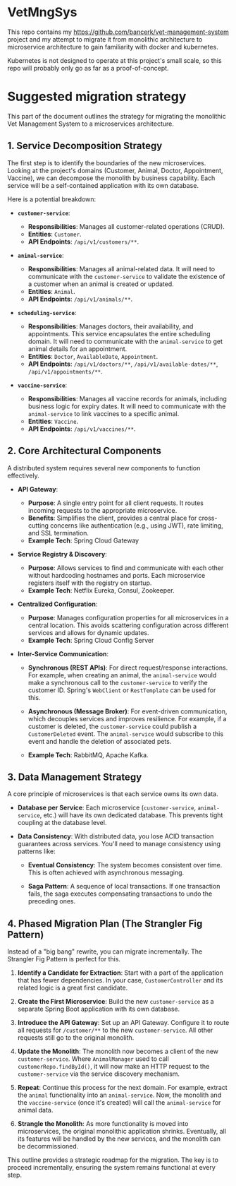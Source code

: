 # VetMngSys

This repo contains my https://github.com/bancerk/vet-management-system project and my attempt to migrate it from monolithic architecture to microservice architecture to gain familiarity with docker and kubernetes.

Kubernetes is not designed to operate at this project's small scale, so this repo will probably only go as far as a proof-of-concept.

# Suggested migration strategy

This part of the document outlines the strategy for migrating the monolithic Vet Management System to a microservices architecture.

## 1. Service Decomposition Strategy
The first step is to identify the boundaries of the new microservices. Looking at the project's domains (Customer, Animal, Doctor, Appointment, Vaccine), we can decompose the monolith by business capability. Each service will be a self-contained application with its own database.

Here is a potential breakdown:

*   **`customer-service`**:
    *   **Responsibilities**: Manages all customer-related operations (CRUD).
    *   **Entities**: `Customer`.
    *   **API Endpoints**: `/api/v1/customers/**`.

*   **`animal-service`**:
    *   **Responsibilities**: Manages all animal-related data. It will need to communicate with the `customer-service` to validate the existence of a customer when an animal is created or updated.
    *   **Entities**: `Animal`.
    *   **API Endpoints**: `/api/v1/animals/**`.

*   **`scheduling-service`**:
    *   **Responsibilities**: Manages doctors, their availability, and appointments. This service encapsulates the entire scheduling domain. It will need to communicate with the `animal-service` to get animal details for an appointment.
    *   **Entities**: `Doctor`, `AvailableDate`, `Appointment`.
    *   **API Endpoints**: `/api/v1/doctors/**`, `/api/v1/available-dates/**`, `/api/v1/appointments/**`.

*   **`vaccine-service`**:
    *   **Responsibilities**: Manages all vaccine records for animals, including business logic for expiry dates. It will need to communicate with the `animal-service` to link vaccines to a specific animal.
    *   **Entities**: `Vaccine`.
    *   **API Endpoints**: `/api/v1/vaccines/**`.

## 2. Core Architectural Components
A distributed system requires several new components to function effectively.

*   **API Gateway**:
    *   **Purpose**: A single entry point for all client requests. It routes incoming requests to the appropriate microservice.
    *   **Benefits**: Simplifies the client, provides a central place for cross-cutting concerns like authentication (e.g., using JWT), rate limiting, and SSL termination.
    *   **Example Tech**: Spring Cloud Gateway

*   **Service Registry & Discovery**:
    *   **Purpose**: Allows services to find and communicate with each other without hardcoding hostnames and ports. Each microservice registers itself with the registry on startup.
    *   **Example Tech**: Netflix Eureka, Consul, Zookeeper.

*   **Centralized Configuration**:
    *   **Purpose**: Manages configuration properties for all microservices in a central location. This avoids scattering configuration across different services and allows for dynamic updates.
    *   **Example Tech**: Spring Cloud Config Server

*   **Inter-Service Communication**:
    *   **Synchronous (REST APIs)**: For direct request/response interactions. For example, when creating an animal, the `animal-service` would make a synchronous call to the `customer-service` to verify the customer ID. Spring's `WebClient` or `RestTemplate` can be used for this.

    *   **Asynchronous (Message Broker)**: For event-driven communication, which decouples services and improves resilience. For example, if a customer is deleted, the `customer-service` could publish a `CustomerDeleted` event. The `animal-service` would subscribe to this event and handle the deletion of associated pets.
    *   **Example Tech**: RabbitMQ, Apache Kafka.

## 3. Data Management Strategy
A core principle of microservices is that each service owns its own data.

*   **Database per Service**: Each microservice (`customer-service`, `animal-service`, etc.) will have its own dedicated database. This prevents tight coupling at the database level.

*   **Data Consistency**: With distributed data, you lose ACID transaction guarantees across services. You'll need to manage consistency using patterns like:

    *   **Eventual Consistency**: The system becomes consistent over time. This is often achieved with asynchronous messaging.

    *   **Saga Pattern**: A sequence of local transactions. If one transaction fails, the saga executes compensating transactions to undo the preceding ones.

## 4. Phased Migration Plan (The Strangler Fig Pattern)
Instead of a "big bang" rewrite, you can migrate incrementally. The Strangler Fig Pattern is perfect for this.

1.  **Identify a Candidate for Extraction**: Start with a part of the application that has fewer dependencies. In your case, `CustomerController` and its related logic is a great first candidate.


2.  **Create the First Microservice**: Build the new `customer-service` as a separate Spring Boot application with its own database.

3.  **Introduce the API Gateway**: Set up an API Gateway. Configure it to route all requests for `/customer/**` to the new `customer-service`. All other requests still go to the original monolith.

5.  **Update the Monolith**: The monolith now becomes a client of the new `customer-service`. Where `AnimalManager` used to call `customerRepo.findById()`, it will now make an HTTP request to the `customer-service` via the service discovery mechanism.

7.  **Repeat**: Continue this process for the next domain. For example, extract the `animal` functionality into an `animal-service`. Now, the monolith and the `vaccine-service` (once it's created) will call the `animal-service` for animal data.

9.  **Strangle the Monolith**: As more functionality is moved into microservices, the original monolithic application shrinks. Eventually, all its features will be handled by the new services, and the monolith can be decommissioned.

This outline provides a strategic roadmap for the migration. The key is to proceed incrementally, ensuring the system remains functional at every step.
